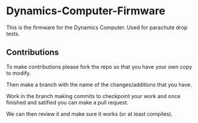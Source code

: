 # Dynamics-Computer-Firmware

This is the firmware for the Dynamics Computer. Used for parachute drop tests.

## Contributions

To make contributions please fork the repo so that you have your own copy to modify.

Then make a branch with the name of the changes/additions that you have.

Work in the branch making commits to checkpoint your work and once finished and satified you can make a pull request.

We can then review it and make sure it works (or at least compiles).
